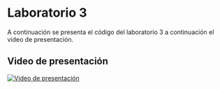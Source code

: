 # Laboratorio 3
A continuación se presenta el código del laboratorio 3 a continuación el video de presentación.

## Video de presentación
[![Video de presentación](https://i9.ytimg.com/vi/7FPBbdaSMGM/mqdefault.jpg?sqp=CIDVpq4G-oaymwEmCMACELQB8quKqQMa8AEB-AHUBoAC4AOKAgwIABABGGUgZShlMA8=&rs=AOn4CLAt0AyHfV19wVlqdVqLlsd1FUKXHw)](https://youtu.be/7FPBbdaSMGM)
